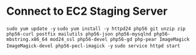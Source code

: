 # Connect to EC2 Staging Server
`sudo yum update -y`
`sudo yum install -y httpd24 php56 git unzip zip php56-curl postfix mailutils php56-json php56-mysqlnd php56-mbstring.x86_64 mod24_ssl php56-devel php56-gd php-pear ImageMagick ImageMagick-devel php56-pecl-imagick -y`
`sudo service httpd start`
